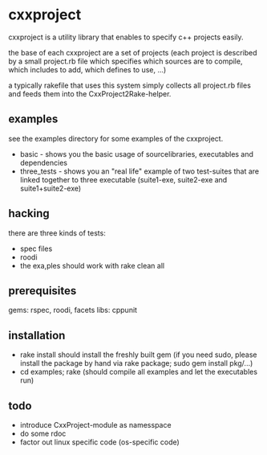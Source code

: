 # cxxproject

cxxproject is a utility library that enables to specify c++ projects easily.

the base of each cxxproject are a set of projects (each project is described by a small project.rb file which specifies which sources are to compile, which includes to add, which defines to use, ...)

a typically rakefile that uses this system simply collects all project.rb
files and feeds them into the CxxProject2Rake-helper.

## examples

see the examples directory for some examples of the cxxproject.

* basic - shows you the basic usage of sourcelibraries, executables and dependencies
* three_tests - shows you an "real life" example of two test-suites that are linked together to three executable (suite1-exe, suite2-exe and suite1+suite2-exe)

## hacking

there are three kinds of tests:

* spec files
* roodi
* the exa,ples should work with rake clean all

## prerequisites

gems: rspec, roodi, facets
libs: cppunit

## installation

* rake install should install the freshly built gem (if you need sudo, please install the package by hand via rake package; sudo gem install pkg/...)
* cd examples; rake (should compile all examples and let the executables run)

## todo

* introduce CxxProject-module as namesspace
* do some rdoc
* factor out linux specific code (os-specific code)
